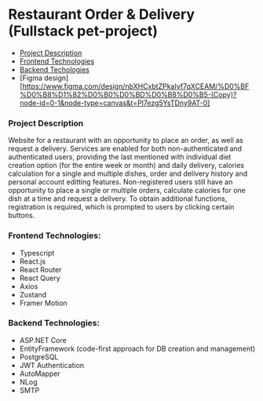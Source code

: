 # Restaurant Order & Delivery (Fullstack pet-project)

 - [Project Description](#description)
 - [Frontend Technologies](#fe)
 - [Backend Techologies](#be)
 - [Figma design][https://www.figma.com/design/nbXHCxbtZPkaIyf7qXCEAM/%D0%BF%D0%B8%D1%82%D0%B0%D0%BD%D0%B8%D0%B5-(Copy)?node-id=0-1&node-type=canvas&t=Pl7ezg5YsTDny9AT-0]

### <a name="description"></a>Project Description

Website for a restaurant with an opportunity to place an order, as well as request a delivery. Services are enabled for both non-authenticated and authenticated users, providing the last mentioned with individual diet creation option (for the entire week or month) and daily delivery, calories calculation for a single and multiple dishes, order and delivery history and personal account editting features. Non-registered users still have an opportunity to place a single or multiple orders, calculate calories for one dish at a time and request a delivery. To obtain additional functions, registration is required, which is prompted to users by clicking certain buttons.

### <a name="fe"></a>Frontend Technologies:

 - Typescript
 - React.js
 - React Router
 - React Query
 - Axios
 - Zustand
 - Framer Motion

### <a name="be"></a>Backend Technologies:

 - ASP.NET Core
 - EntityFramework (code-first approach for DB creation and management)
 - PostgreSQL
 - JWT Authentication
 - AutoMapper
 - NLog
 - SMTP
